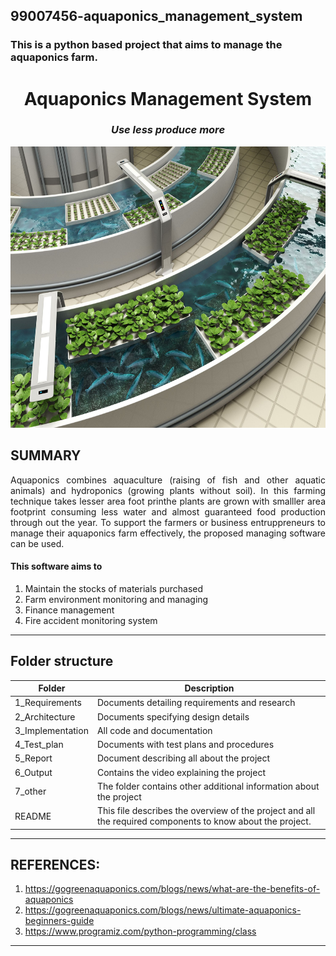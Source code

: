 ## 99007456-aquaponics_management_system
### This is a python based project that aims to manage the aquaponics farm.   

<h1 align="center"> Aquaponics Management System </h1>
<i><h3 align = "center"> Use less produce more </h3></i>

<p align="center">
  <img width="900 "height="450 " src="https://github.com/Y-133/99007456-aquaponics_management_system/blob/7c6253c3a1df25032f3f3923f015ada1a52585b9/Images/aquaponics_2.jpg " alt="">
</p>


## SUMMARY ##
<p align="justify">
 Aquaponics combines aquaculture (raising of fish and other aquatic animals) and hydroponics (growing plants without soil). In this farming technique takes lesser area foot printhe plants are grown with smalller area footprint consuming less water and almost guaranteed food production through out the year. To support the farmers or business entruppreneurs to manage their aquaponics farm effectively, the proposed managing software can be used.  </p>
 
#### This software aims to 
1) Maintain the stocks of materials purchased  
2) Farm environment monitoring and managing 
3) Finance management      
4) Fire accident monitoring system 
 --------------------------------------------------------------------------
## Folder structure ##
| Folder | Description|
| --- | --- |
| 1_Requirements | Documents detailing requirements and research |
| 2_Architecture | Documents specifying design details |
| 3_Implementation | All code and documentation |
| 4_Test_plan | Documents with test plans and procedures |
| 5_Report | Document describing all about the project |
| 6_Output | Contains the video explaining the project |
| 7_other | The folder contains other additional information about the project |
| README| This file describes the overview of the project and all the required components to know about the project.

----------------------------------------------------------------------------
## REFERENCES:
1. https://gogreenaquaponics.com/blogs/news/what-are-the-benefits-of-aquaponics
2. https://gogreenaquaponics.com/blogs/news/ultimate-aquaponics-beginners-guide
3. https://www.programiz.com/python-programming/class
  
  
---------------------------------------------------------------------------------------------------
